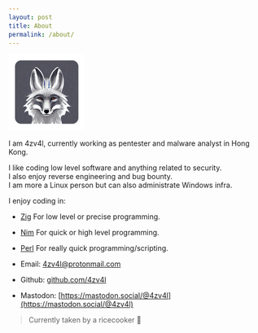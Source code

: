 ```yaml
---
layout: post
title: About
permalink: /about/
---
```


![me](/assets/me.png)

I am 4zv4l, currently working as pentester and malware analyst in Hong Kong.

I like coding low level software and anything related to security.  
I also enjoy reverse engineering and bug bounty.  
I am more a Linux person but can also administrate Windows infra.  

I enjoy coding in:
- [Zig](https://ziglang.org/)
For low level or precise programming.
- [Nim](https://nim-lang.org/)
For quick or high level programming.
- [Perl](https://www.perl.org/)
For really quick programming/scripting.

- Email: [4zv4l@protonmail.com](mailto:4zv4l@protonmail.com)
- Github: [github.com/4zv4l](https://github.com/4zv4l)
- Mastodon: [https://mastodon.social/@4zv4l](https://mastodon.social/@4zv4l)

> Currently taken by a ricecooker 🍚
